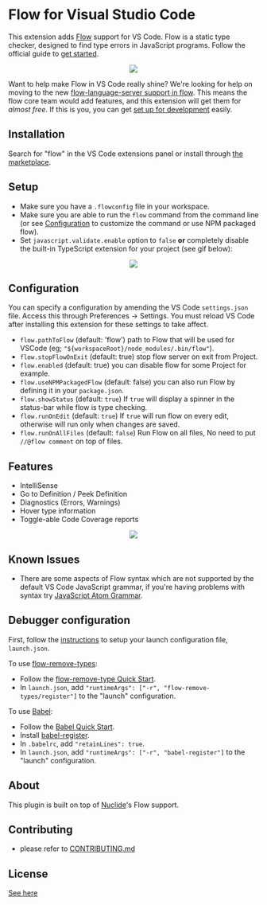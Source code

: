 # Flow for Visual Studio Code

This extension adds [Flow](https://flow.org/) support for VS Code. Flow is a static type checker, designed to find type errors in JavaScript programs. Follow the official guide to [get started](https://flow.org/en/docs/getting-started/).

<p align="center">
  <img src="https://github.com/flowtype/flow-for-vscode/raw/master/readme/flow-main.gif"/>
</p>

Want to help make Flow in VS Code really shine? We're looking for help on moving to the new [flow-language-server support in flow](https://github.com/flowtype/flow-language-server). This means the flow core team would add features, and this extension will get them for _almost free_. If this is you, you can get [set up for development](https://github.com/flowtype/flow-for-vscode/blob/master/CONTRIBUTING.md) easily.

## Installation

Search for "flow" in the VS Code extensions panel or install through [the marketplace](https://marketplace.visualstudio.com/items?itemName=flowtype.flow-for-vscode).

## Setup
* Make sure you have a `.flowconfig` file in your workspace.
* Make sure you are able to run the `flow` command from the command line (or see [Configuration](#Configuration) to customize the command or use NPM packaged flow).
* Set `javascript.validate.enable` option to `false` **or** completely disable the built-in TypeScript extension for your project (see gif below):

<p align="center">
  <img src="https://github.com/flowtype/flow-for-vscode/raw/master/readme/flow-disable-tsc.gif"/>
</p>

## Configuration
You can specify a configuration by amending the VS Code `settings.json` file. Access this through Preferences → Settings. You must reload VS Code after installing this extension for these settings to take affect.

* `flow.pathToFlow` (default: 'flow') path to Flow that will be used for VSCode (eg; `"${workspaceRoot}/node_modules/.bin/flow"`). 
* `flow.stopFlowOnExit` (default: true) stop flow server on exit from Project.
* `flow.enabled` (default: true) you can disable flow for some Project for example.
* `flow.useNPMPackagedFlow` (default: false) you can also run Flow by defining it in your `package.json`.
* `flow.showStatus` (default: `true`) If `true` will display a spinner in the status-bar while flow is type checking.
* `flow.runOnEdit` (default: `true`) If `true` will run flow on every edit, otherwise will run only when changes are saved.
* `flow.runOnAllFiles` (default: `false`) Run Flow on all files, No need to put `//@flow comment` on top of files.

## Features

* IntelliSense
* Go to Definition / Peek Definition
* Diagnostics (Errors, Warnings)
* Hover type information
* Toggle-able Code Coverage reports

<p align="center">
  <img src="https://github.com/flowtype/flow-for-vscode/raw/master/readme/code-coverage.gif"/>
</p>

## Known Issues

* There are some aspects of Flow syntax which are not supported by the default VS Code JavaScript grammar, if you're having problems with syntax try [JavaScript Atom Grammar](https://marketplace.visualstudio.com/items?itemName=ms-vscode.js-atom-grammar).

## Debugger configuration

First, follow the [instructions](https://code.visualstudio.com/Docs/editor/debugging#_launch-configurations) to setup your launch configuration file, `launch.json`.

To use [flow-remove-types](https://github.com/flowtype/flow-remove-types):

* Follow the [flow-remove-type Quick Start](https://flowtype.org/docs/running.html#flow-remove-types-quick-start).
* In `launch.json`, add `"runtimeArgs": ["-r", "flow-remove-types/register"]` to the "launch" configuration.

To use [Babel](https://babeljs.io):

* Follow the [Babel Quick Start](https://flowtype.org/docs/running.html#babel-quick-start).
* Install [babel-register](http://babeljs.io/docs/core-packages/babel-register/).
* In `.babelrc`, add `"retainLines": true`.
* In `launch.json`, add `"runtimeArgs": ["-r", "babel-register"]` to the "launch" configuration.

## About

This plugin is built on top of [Nuclide](https://github.com/facebook/nuclide)'s Flow support.

## Contributing

* please refer to [CONTRIBUTING.md](CONTRIBUTING.md)

## License
[See here](LICENSE)
